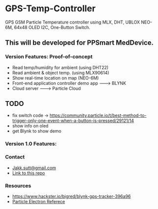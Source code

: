 # GPS-Temp-Controller #

GPS GSM Particle Temperature controller using MLX, DHT, UBLOX NEO-6M, 64x48 OLED I2C, One-Button Switch. 
## This will be developed for PPSmart MedDevice. 

### Version Features: Proof-of-concept ###

* Read temp/humidity for ambient (using DHT22)
* Read ambient & object temp. (using MLX90614)
* Show real-time location on map (NEO-6M)
* Front-end application controller demo app ---> BLYNK
* Cloud server ---> Particle Cloud

## TODO ##
* fix switch code -> https://community.particle.io/t/best-method-to-trigger-only-one-event-when-a-button-is-pressed/29121/14
* show info on oled
* get Blynk to show demo

### Version 1.0 Features: ###

### Contact ###

* Jakk.sutt@gmail.com
* [Link to this repo](https://bitbucket.org/jakkrits/gps-temp-controller)

### Resources ###

* https://www.hackster.io/bigred/blynk-gps-tracker-396a96
* [Particle Electron Referece](https://docs.particle.io/reference/firmware/electron/)